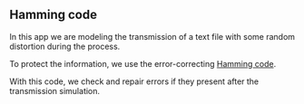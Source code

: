## Hamming code

In this app we are modeling the transmission of a text file with some random distortion during the process.

To protect the information, we use the error-correcting [Hamming code](https://en.wikipedia.org/wiki/Hamming_code).

With this code, we check and repair errors if they present after the transmission simulation. 
